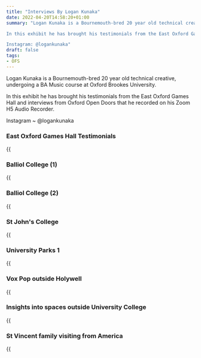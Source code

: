 ```yaml
---
title: "Interviews By Logan Kunaka"
date: 2022-04-20T14:58:20+01:00
summary: "Logan Kunaka is a Bournemouth-bred 20 year old technical creative, undergoing a BA Music course at Oxford Brookes University.

In this exhibit he has brought his testimonials from the East Oxford Games Hall and interviews from Oxford Open Doors that he recorded on his Zoom H5 Audio Recorder.

Instagram: @logankunaka"
draft: false
tags:
- OFS
---
```


Logan Kunaka is a Bournemouth-bred 20 year old technical creative, undergoing a BA Music course at Oxford Brookes University.

In this exhibit he has brought his testimonials from the East Oxford Games Hall and interviews from Oxford Open Doors that he recorded on his Zoom H5 Audio Recorder.

Instagram ~ @logankunaka

### East Oxford Games Hall Testimonials

{{<audio src="audio/landjustice/Games Hall Testimonials.mp3" >}}

### Balliol College (1)

{{<audio src="audio/landjustice/Interview Balliol college 1.mp3" >}}


### Balliol College (2)

{{<audio src="audio/landjustice/Interview Balliol College 2.mp3" >}}

### St John's College

{{<audio src="audio/landjustice/Interview St Johns college 1.mp3" >}}

### University Parks 1

{{<audio src="audio/landjustice/Interview University Parks 1.mp3" >}}

### Vox Pop outside Holywell

{{<audio src="audio/landjustice/Logan - Vix pop on the open day outside Holywell 125.mp4">}}

### Insights into spaces outside University College

{{<audio src="audio/landjustice/Logan - Insights into spaces outside university college.mp4">}}

### St Vincent family visiting from America

{{<audio src="audio/landjustice/Logan - St Vincent family visiting from America at University College.mp4">}}

